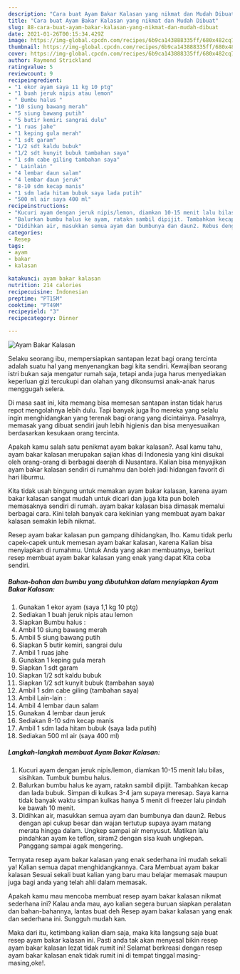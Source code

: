 ```yaml
---
description: "Cara buat Ayam Bakar Kalasan yang nikmat dan Mudah Dibuat"
title: "Cara buat Ayam Bakar Kalasan yang nikmat dan Mudah Dibuat"
slug: 88-cara-buat-ayam-bakar-kalasan-yang-nikmat-dan-mudah-dibuat
date: 2021-01-26T00:15:34.429Z
image: https://img-global.cpcdn.com/recipes/6b9ca143888335ff/680x482cq70/ayam-bakar-kalasan-foto-resep-utama.jpg
thumbnail: https://img-global.cpcdn.com/recipes/6b9ca143888335ff/680x482cq70/ayam-bakar-kalasan-foto-resep-utama.jpg
cover: https://img-global.cpcdn.com/recipes/6b9ca143888335ff/680x482cq70/ayam-bakar-kalasan-foto-resep-utama.jpg
author: Raymond Strickland
ratingvalue: 5
reviewcount: 9
recipeingredient:
- "1 ekor ayam saya 11 kg 10 ptg"
- "1 buah jeruk nipis atau lemon"
- " Bumbu halus "
- "10 siung bawang merah"
- "5 siung bawang putih"
- "5 butir kemiri sangrai dulu"
- "1 ruas jahe"
- "1 keping gula merah"
- "1 sdt garam"
- "1/2 sdt kaldu bubuk"
- "1/2 sdt kunyit bubuk tambahan saya"
- "1 sdm cabe giling tambahan saya"
- " Lainlain "
- "4 lembar daun salam"
- "4 lembar daun jeruk"
- "8-10 sdm kecap manis"
- "1 sdm lada hitam bubuk saya lada putih"
- "500 ml air saya 400 ml"
recipeinstructions:
- "Kucuri ayam dengan jeruk nipis/lemon, diamkan 10-15 menit lalu bilas, sisihkan. Tumbuk bumbu halus."
- "Balurkan bumbu halus ke ayam, ratakn sambil dipijit. Tambahkan kecap dan lada bubuk. Simpan di kulkas 3-4 jam supaya meresap. Saya karna tidak banyak waktu simpan kulkas hanya 5 menit di freezer lalu pindah ke bawah 10 menit."
- "Didihkan air, masukkan semua ayam dan bumbunya dan daun2. Rebus dengan api cukup besar dan wajan tertutup supaya ayam matang merata hingga dalam. Ungkep sampai air menyusut. Matikan lalu pindahkan ayam ke teflon, siram2 dengan sisa kuah ungkepan. Panggang sampai agak mengering."
categories:
- Resep
tags:
- ayam
- bakar
- kalasan

katakunci: ayam bakar kalasan 
nutrition: 214 calories
recipecuisine: Indonesian
preptime: "PT15M"
cooktime: "PT49M"
recipeyield: "3"
recipecategory: Dinner

---
```



![Ayam Bakar Kalasan](https://img-global.cpcdn.com/recipes/6b9ca143888335ff/680x482cq70/ayam-bakar-kalasan-foto-resep-utama.jpg)

Selaku seorang ibu, mempersiapkan santapan lezat bagi orang tercinta adalah suatu hal yang menyenangkan bagi kita sendiri. Kewajiban seorang istri bukan saja mengatur rumah saja, tetapi anda juga harus menyediakan keperluan gizi tercukupi dan olahan yang dikonsumsi anak-anak harus menggugah selera.

Di masa  saat ini, kita memang bisa memesan santapan instan tidak harus repot mengolahnya lebih dulu. Tapi banyak juga lho mereka yang selalu ingin menghidangkan yang terenak bagi orang yang dicintainya. Pasalnya, memasak yang dibuat sendiri jauh lebih higienis dan bisa menyesuaikan berdasarkan kesukaan orang tercinta. 



Apakah kamu salah satu penikmat ayam bakar kalasan?. Asal kamu tahu, ayam bakar kalasan merupakan sajian khas di Indonesia yang kini disukai oleh orang-orang di berbagai daerah di Nusantara. Kalian bisa menyajikan ayam bakar kalasan sendiri di rumahmu dan boleh jadi hidangan favorit di hari liburmu.

Kita tidak usah bingung untuk memakan ayam bakar kalasan, karena ayam bakar kalasan sangat mudah untuk dicari dan juga kita pun boleh memasaknya sendiri di rumah. ayam bakar kalasan bisa dimasak memalui berbagai cara. Kini telah banyak cara kekinian yang membuat ayam bakar kalasan semakin lebih nikmat.

Resep ayam bakar kalasan pun gampang dihidangkan, lho. Kamu tidak perlu capek-capek untuk memesan ayam bakar kalasan, karena Kalian bisa menyiapkan di rumahmu. Untuk Anda yang akan membuatnya, berikut resep membuat ayam bakar kalasan yang enak yang dapat Kita coba sendiri.

<!--inarticleads1-->

##### Bahan-bahan dan bumbu yang dibutuhkan dalam menyiapkan Ayam Bakar Kalasan:

1. Gunakan 1 ekor ayam (saya 1,1 kg 10 ptg)
1. Sediakan 1 buah jeruk nipis atau lemon
1. Siapkan  Bumbu halus :
1. Ambil 10 siung bawang merah
1. Ambil 5 siung bawang putih
1. Siapkan 5 butir kemiri, sangrai dulu
1. Ambil 1 ruas jahe
1. Gunakan 1 keping gula merah
1. Siapkan 1 sdt garam
1. Siapkan 1/2 sdt kaldu bubuk
1. Siapkan 1/2 sdt kunyit bubuk (tambahan saya)
1. Ambil 1 sdm cabe giling (tambahan saya)
1. Ambil  Lain-lain :
1. Ambil 4 lembar daun salam
1. Gunakan 4 lembar daun jeruk
1. Sediakan 8-10 sdm kecap manis
1. Ambil 1 sdm lada hitam bubuk (saya lada putih)
1. Sediakan 500 ml air (saya 400 ml)




<!--inarticleads2-->

##### Langkah-langkah membuat Ayam Bakar Kalasan:

1. Kucuri ayam dengan jeruk nipis/lemon, diamkan 10-15 menit lalu bilas, sisihkan. Tumbuk bumbu halus.
1. Balurkan bumbu halus ke ayam, ratakn sambil dipijit. Tambahkan kecap dan lada bubuk. Simpan di kulkas 3-4 jam supaya meresap. Saya karna tidak banyak waktu simpan kulkas hanya 5 menit di freezer lalu pindah ke bawah 10 menit.
1. Didihkan air, masukkan semua ayam dan bumbunya dan daun2. Rebus dengan api cukup besar dan wajan tertutup supaya ayam matang merata hingga dalam. Ungkep sampai air menyusut. Matikan lalu pindahkan ayam ke teflon, siram2 dengan sisa kuah ungkepan. Panggang sampai agak mengering.




Ternyata resep ayam bakar kalasan yang enak sederhana ini mudah sekali ya! Kalian semua dapat menghidangkannya. Cara Membuat ayam bakar kalasan Sesuai sekali buat kalian yang baru mau belajar memasak maupun juga bagi anda yang telah ahli dalam memasak.

Apakah kamu mau mencoba membuat resep ayam bakar kalasan nikmat sederhana ini? Kalau anda mau, ayo kalian segera buruan siapkan peralatan dan bahan-bahannya, lantas buat deh Resep ayam bakar kalasan yang enak dan sederhana ini. Sungguh mudah kan. 

Maka dari itu, ketimbang kalian diam saja, maka kita langsung saja buat resep ayam bakar kalasan ini. Pasti anda tak akan menyesal bikin resep ayam bakar kalasan lezat tidak rumit ini! Selamat berkreasi dengan resep ayam bakar kalasan enak tidak rumit ini di tempat tinggal masing-masing,oke!.


